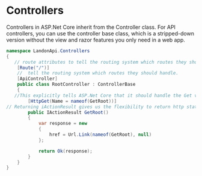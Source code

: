# Controllers

Controllers in ASP.Net Core inherit from the Controller class. For API controllers, you can use the controller base class, which is a stripped-down version without the view and razor features you only need in a web app.

```csharp
namespace LandonApi.Controllers
{
   // route attributes to tell the routing system which routes they should handle.
    [Route("/")]
    //  tell the routing system which routes they should handle.
    [ApiController]
    public class RootController : ControllerBase
    {
   //This explicitly tells ASP.Net Core that it should handle the Get verb
        [HttpGet(Name = nameof(GetRoot))]
// Returning iActionResult gives us the flexibility to return http status codes or JSON responses.
        public IActionResult GetRoot()
        {
            var response = new
            {
                href = Url.Link(nameof(GetRoot), null)
            };

            return Ok(response);
        }
    }
}
```
